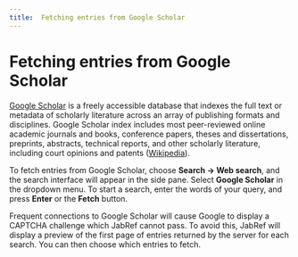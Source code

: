 ```yaml
---
title:  Fetching entries from Google Scholar
---
```


#  Fetching entries from Google Scholar
[Google Scholar](https://scholar.google.com/) is a freely accessible database that indexes the full text or metadata of scholarly literature across an array of publishing formats and disciplines. Google Scholar index includes most peer-reviewed online academic journals and books, conference papers, theses and dissertations, preprints, abstracts, technical reports, and other scholarly literature, including court opinions and patents ([Wikipedia](https://en.wikipedia.org/wiki/Google_Scholar)).

To fetch entries from Google Scholar, choose **Search -&gt; Web search**, and the search interface will appear in the side pane. Select **Google Scholar** in the dropdown menu. To start a search, enter the words of your query, and press **Enter** or the **Fetch** button.

Frequent connections to Google Scholar will cause Google to display a CAPTCHA challenge which JabRef cannot pass. To avoid this, JabRef will display a preview of the first page of entries returned by the server for each search. You can then choose which entries to fetch.
